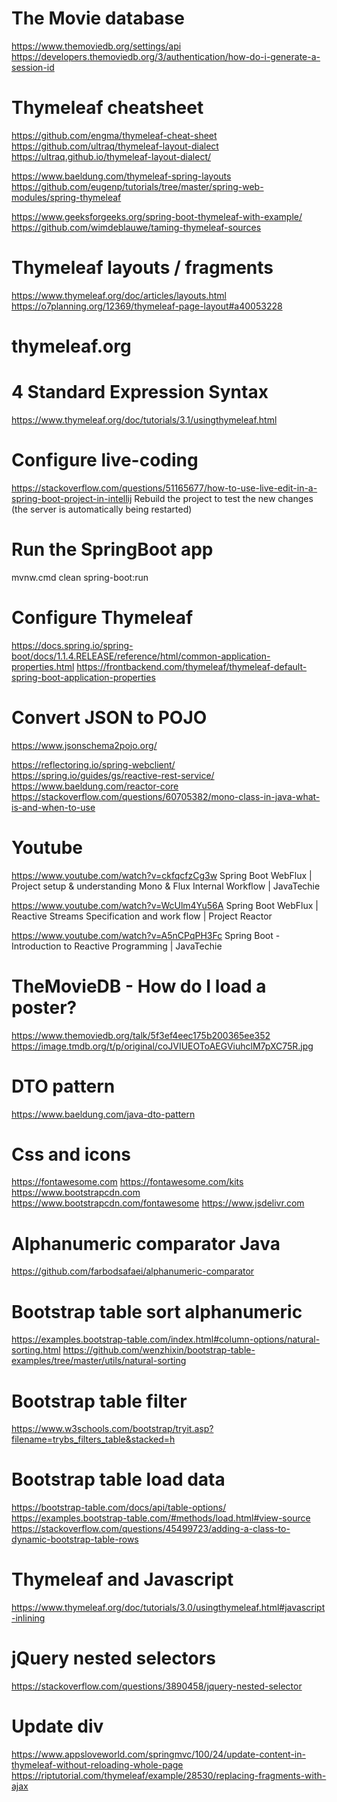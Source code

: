 # The Movie database
https://www.themoviedb.org/settings/api
https://developers.themoviedb.org/3/authentication/how-do-i-generate-a-session-id


# Thymeleaf cheatsheet
https://github.com/engma/thymeleaf-cheat-sheet
https://github.com/ultraq/thymeleaf-layout-dialect
https://ultraq.github.io/thymeleaf-layout-dialect/

https://www.baeldung.com/thymeleaf-spring-layouts
https://github.com/eugenp/tutorials/tree/master/spring-web-modules/spring-thymeleaf


https://www.geeksforgeeks.org/spring-boot-thymeleaf-with-example/
https://github.com/wimdeblauwe/taming-thymeleaf-sources

# Thymeleaf layouts / fragments
https://www.thymeleaf.org/doc/articles/layouts.html
https://o7planning.org/12369/thymeleaf-page-layout#a40053228


# thymeleaf.org
# 4 Standard Expression Syntax
https://www.thymeleaf.org/doc/tutorials/3.1/usingthymeleaf.html


# Configure live-coding
https://stackoverflow.com/questions/51165677/how-to-use-live-edit-in-a-spring-boot-project-in-intellij
Rebuild the project to test the new changes (the server is automatically being restarted)


# Run the SpringBoot app
mvnw.cmd clean spring-boot:run


# Configure Thymeleaf
https://docs.spring.io/spring-boot/docs/1.1.4.RELEASE/reference/html/common-application-properties.html
https://frontbackend.com/thymeleaf/thymeleaf-default-spring-boot-application-properties


# Convert JSON to POJO
https://www.jsonschema2pojo.org/


https://reflectoring.io/spring-webclient/
https://spring.io/guides/gs/reactive-rest-service/
https://www.baeldung.com/reactor-core
https://stackoverflow.com/questions/60705382/mono-class-in-java-what-is-and-when-to-use


# Youtube
https://www.youtube.com/watch?v=ckfqcfzCg3w
Spring Boot WebFlux | Project setup & understanding Mono & Flux Internal Workflow | JavaTechie

https://www.youtube.com/watch?v=WcUlm4Yu56A
Spring Boot WebFlux | Reactive Streams Specification and work flow | Project Reactor

https://www.youtube.com/watch?v=A5nCPqPH3Fc
Spring Boot - Introduction to Reactive Programming | JavaTechie


# TheMovieDB - How do I load a poster?
https://www.themoviedb.org/talk/5f3ef4eec175b200365ee352
https://image.tmdb.org/t/p/original/coJVIUEOToAEGViuhclM7pXC75R.jpg


# DTO pattern
https://www.baeldung.com/java-dto-pattern


# Css and icons
https://fontawesome.com
https://fontawesome.com/kits
https://www.bootstrapcdn.com
https://www.bootstrapcdn.com/fontawesome
https://www.jsdelivr.com


# Alphanumeric comparator Java
https://github.com/farbodsafaei/alphanumeric-comparator


# Bootstrap table sort alphanumeric
https://examples.bootstrap-table.com/index.html#column-options/natural-sorting.html
https://github.com/wenzhixin/bootstrap-table-examples/tree/master/utils/natural-sorting


# Bootstrap table filter
https://www.w3schools.com/bootstrap/tryit.asp?filename=trybs_filters_table&stacked=h


# Bootstrap table load data
https://bootstrap-table.com/docs/api/table-options/
https://examples.bootstrap-table.com/#methods/load.html#view-source
https://stackoverflow.com/questions/45499723/adding-a-class-to-dynamic-bootstrap-table-rows


# Thymeleaf and Javascript
https://www.thymeleaf.org/doc/tutorials/3.0/usingthymeleaf.html#javascript-inlining


# jQuery nested selectors
https://stackoverflow.com/questions/3890458/jquery-nested-selector


# Update div
https://www.appsloveworld.com/springmvc/100/24/update-content-in-thymeleaf-without-reloading-whole-page
https://riptutorial.com/thymeleaf/example/28530/replacing-fragments-with-ajax